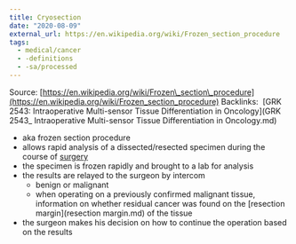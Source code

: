 ```yaml
---
title: Cryosection
date: "2020-08-09"
external_url: https://en.wikipedia.org/wiki/Frozen_section_procedure
tags:
  - medical/cancer
  - -definitions
  - -sa/processed
---
```


Source: [https://en.wikipedia.org/wiki/Frozen\_section\_procedure](https://en.wikipedia.org/wiki/Frozen_section_procedure)
Backlinks:  [GRK 2543: Intraoperative Multi-sensor Tissue Differentiation in Oncology](GRK 2543_ Intraoperative Multi-sensor Tissue Differentiation in Oncology.md)

*   aka frozen section procedure
*   allows rapid analysis of a dissected/resected specimen during the course of [surgery](surgery.md)
*   the specimen is frozen rapidly and brought to a lab for analysis
*   the results are relayed to the surgeon by intercom
    *   benign or malignant
    *   when operating on a previously confirmed malignant tissue, information on whether residual cancer was found on the [resection margin](resection margin.md) of the tissue
*   the surgeon makes his decision on how to continue the operation based on the results

